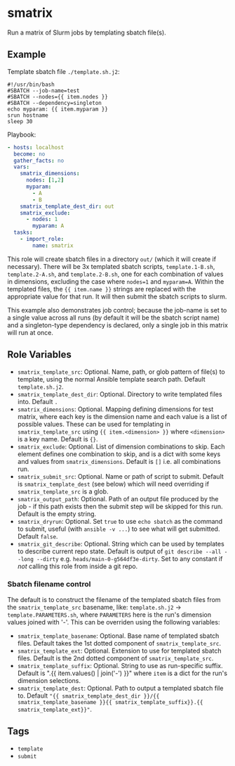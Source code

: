 # smatrix

Run a matrix of Slurm jobs by templating sbatch file(s).

## Example

Template sbatch file `./template.sh.j2`:

```shell
#!/usr/bin/bash
#SBATCH --job-name=test
#SBATCH --nodes={{ item.nodes }}
#SBATCH --dependency=singleton
echo myparam: {{ item.myparam }}
srun hostname
sleep 30
```

Playbook:
```yaml
- hosts: localhost
  become: no
  gather_facts: no
  vars:
    smatrix_dimensions:
      nodes: [1,2]
      myparam:
        - A
        - B
    smatrix_template_dest_dir: out
    smatrix_exclude:
      - nodes: 1
        myparam: A
  tasks:
    - import_role:
        name: smatrix
```

This role will create sbatch files in a directory `out/` (which it will create if necessary). There will be 3x templated sbatch scripts, `template.1-B.sh`, `template.2-A.sh`, and `template.2-B.sh`, one for each combination of values in dimensions, excluding the case where `nodes=1` and `myparam=A`. Within the templated files, the `{{ item.name }}` strings are replaced with the appropriate value for that run. It will then submit the sbatch scripts to slurm.

This example also demonstrates job control; because the job-name is set to a single value across all runs (by default it will be the sbatch script name) and a singleton-type dependency is declared, only a single job in this matrix will run at once.

## Role Variables

- `smatrix_template_src`: Optional. Name, path, or glob pattern of file(s) to template, using the normal Ansible template search path. Default `template.sh.j2`.
- `smatrix_template_dest_dir`: Optional. Directory to write templated files into. Default `.`
- `smatrix_dimensions`: Optional. Mapping defining dimensions for test matrix, where each key is the dimension name and each value is a list of possible values. These can be used for templating in `smatrix_template_src` using `{{ item.<dimension> }}` where `<dimension>` is a key name. Default is `{}`.
- `smatrix_exclude`: Optional. List of dimension combinations to skip. Each element defines one combination to skip, and is a dict with some keys and values from `smatrix_dimensions`. Default is `[]` i.e. all combinations run.
- `smatrix_submit_src`: Optional. Name or path of script to submit. Default is `smatrix_template_dest` (see below) which will need overriding if `smatrix_template_src` is a glob.
- `smatrix_output_path`: Optional. Path of an output file produced by the job - if this path exists then the submit step will be skipped for this run. Default is the empty string.
- `smatrix_dryrun`: Optional. Set `true` to use `echo sbatch` as the command to submit, useful (with `ansible -v ...`) to see what will get submitted. Default `false`.
- `smatrix_git_describe`: Optional. String which can be used by templates to describe current repo state. Default is output of `git describe --all --long --dirty` e.g. `heads/main-0-g564df3e-dirty`. Set to any constant if *not* calling this role from inside a git repo.

### Sbatch filename control
The default is to construct the filename of the templated sbatch files from the `smatrix_template_src` basename, like: `template.sh.j2` -> `template.PARAMETERS.sh`, where `PARAMETERS` here is the run's dimension values joined with '-'. This can be overriden using the following variables:
- `smatrix_template_basename`: Optional. Base name of templated sbatch files. Default takes the 1st dotted component of `smatrix_template_src`.
- `smatrix_template_ext`: Optional. Extension to use for templated sbatch files. Default is the 2nd dotted component of `smatrix_template_src`.
- `smatrix_template_suffix`: Optional. String to use as run-specific suffix. Default is ".{{ item.values() | join('-') }}" where `item` is a dict for the run's dimension selections.
- `smatrix_template_dest`: Optional. Path to output a templated sbatch file to. Default `"{{ smatrix_template_dest_dir }}/{{ smatrix_template_basename }}{{ smatrix_template_suffix}}.{{ smatrix_template_ext}}"`.

## Tags
- `template`
- `submit`
